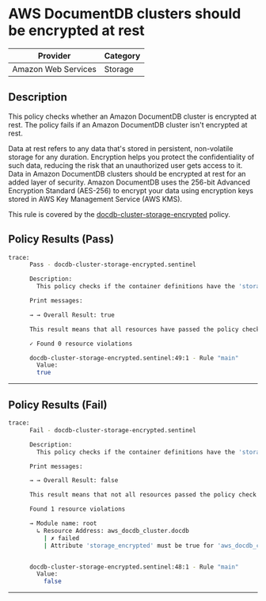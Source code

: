 # AWS DocumentDB clusters should be encrypted at rest

| Provider            | Category |
| ------------------- | -------- |
| Amazon Web Services | Storage  |

## Description

This policy checks whether an Amazon DocumentDB cluster is encrypted at rest. The policy fails if an Amazon DocumentDB cluster isn't encrypted at rest.

Data at rest refers to any data that's stored in persistent, non-volatile storage for any duration. Encryption helps you protect the confidentiality of such data, reducing the risk that an unauthorized user gets access to it. Data in Amazon DocumentDB clusters should be encrypted at rest for an added layer of security. Amazon DocumentDB uses the 256-bit Advanced Encryption Standard (AES-256) to encrypt your data using encryption keys stored in AWS Key Management Service (AWS KMS).

This rule is covered by the [docdb-cluster-storage-encrypted](https://github.com/hashicorp/policy-library-FSBP-Policy-Set-for-AWS-Terraform/blob/main/policies/docdb/docdb-cluster-storage-encrypted.sentinel) policy.

## Policy Results (Pass)

```bash
trace:
      Pass - docdb-cluster-storage-encrypted.sentinel

      Description:
        This policy checks if the container definitions have the 'storage_encrypted' set to true.

      Print messages:

      → → Overall Result: true

      This result means that all resources have passed the policy check for the policy docdb-cluster-storage-encrypted.

      ✓ Found 0 resource violations

      docdb-cluster-storage-encrypted.sentinel:49:1 - Rule "main"
        Value:
        true
```

---

## Policy Results (Fail)

```bash
trace:
      Fail - docdb-cluster-storage-encrypted.sentinel

      Description:
        This policy checks if the container definitions have the 'storage_encrypted' set to true.

      Print messages:

      → → Overall Result: false

      This result means that not all resources passed the policy check and the protected behavior is not allowed for the policy docdb-cluster-storage-encrypted.

      Found 1 resource violations

      → Module name: root
        ↳ Resource Address: aws_docdb_cluster.docdb
          | ✗ failed
          | Attribute 'storage_encrypted' must be true for 'aws_docdb_cluster' resources.Refer https://docs.aws.amazon.com/securityhub/latest/userguide/documentdb-controls.html#documentdb-1 to  for more details.


      docdb-cluster-storage-encrypted.sentinel:48:1 - Rule "main"
        Value:
          false
```

---

